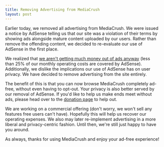 ```yaml
---
title: Removing Advertising from MediaCrush
layout: post
---
```


Earlier today, we removed all advertising from MediaCrush. We were issued a notice by AdSense
telling us that our site was a violation of their terms by showing ads alongside mature content
uploaded by our users. Rather than remove the offending content, we decided to re-evaluate our
use of AdSense in the first place.

We realized that
[we aren't getting much money out of ads anyway](/2013/12/01/Transparency-reports.html)
(less than 25% of our monthly operating costs are covered by AdSense). Additionally, we
dislike the implications our use of AdSense has on user privacy. We have decided to remove
advertising from the site entirely.

The benefit of this is that you can now browse MediaCrush completely ad-free, without even
having to opt-out. Your privacy is also better served by our removal of AdSense. If you'd like
to help us make ends meet without ads, please head over to the
[donation page](https://mediacru.sh/donate) to help out.

We are working on a commercial offering (don't worry, we won't sell any features free users
can't have). Hopefully this will help us recover our operating expenses. We also may later
re-implement advertising in a more liberal and privacy-centric fashion. Until then, we're
still just happy to have you around.

As always, thanks for using MediaCrush and enjoy your ad-free experience!
